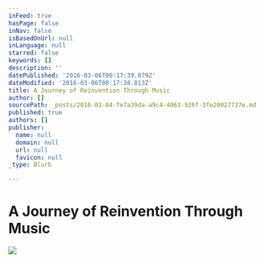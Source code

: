 ```yaml
---
inFeed: true
hasPage: false
inNav: false
isBasedOnUrl: null
inLanguage: null
starred: false
keywords: []
description: ''
datePublished: '2016-03-06T00:17:39.079Z'
dateModified: '2016-03-06T00:17:38.813Z'
title: A Journey of Reinvention Through Music
author: []
sourcePath: _posts/2016-03-04-fe7a39da-a9c4-4063-926f-3fe20027737e.md
published: true
authors: []
publisher:
  name: null
  domain: null
  url: null
  favicon: null
_type: Blurb

---
```

# A Journey of Reinvention Through Music
![](https://the-grid-user-content.s3-us-west-2.amazonaws.com/c8d17d6e-779b-4af5-a5cf-91f785677b24.jpg)